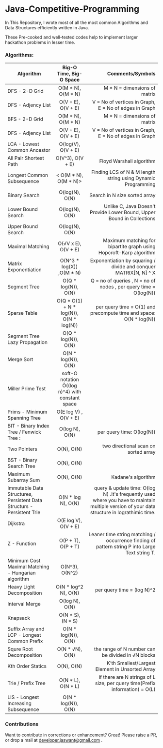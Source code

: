 # Java-Competitive-Programming


In This Repository, I wrote most of all the most common Algorithms and Data Structures efficiently written in Java.

These Pre-cooked and well-tested codes help to implement larger hackathon problems in lesser time.
 
### Algorithms:
| Algorithm        | Big-O Time, Big-O Space           | Comments/Symbols  |
| ------------- |:-------------:| -----:|
| DFS - 2-D Grid | O(M * N), O(M * N) | M * N = dimensions of matrix
| DFS - Adjency List | O(V + E), O(V + E) | V = No of vertices in Graph, E = No of edges in Graph
| BFS - 2-D Grid | O(M * N), O(M * N)|  M * N = dimensions of matrix
| DFS - Adjency List| O(V + E), O(V + E) | V = No of vertices in Graph,  E = No of edges in Graph
| LCA - Lowest Common Ancestor| O(log(V), O(V + E)
| All Pair Shortest Path  |  O(V^3), O(V + E) | Floyd Warshall algorithm
| Longest Common Subsequence | < O(M * N), O(M * N)>| Finding LCS of N & M length string using Dynamic Programming
| Binary Search| O(log(N), O(N) | Search in N size sorted array
| Lower Bound Search | O(log(N), O(N) | Unlike C, Java Doesn't Provide Lower Bound, Upper Bound in Collections
| Upper Bound Search | O(log(N), O(N) | 
| Maximal Matching | O(√V x E), O(V + E) | Maximum matching for bipartite graph using Hopcroft-Karp algorithm 
| Matrix Exponentiation | O(N^3 * log(X)) ,O(M * N)| Exponentiation by squaring / divide and conquer MATRIX[N, N] ^ X
| Segment Tree  | O(Q * log(N)), O(N) | Q = no of queries , N = no of nodes , per query time = O(log(N))
| Sparse Table  | O(Q * O(1) + N * log(N)), O(N * log(N)) | per query time = O(1) and precompute time and space: O(N * log(N))
| Segment Tree Lazy Propagation|  O(Q * log(N)), O(N)
| Merge Sort| O(N * log(N)), O(N) | 
| Miller Prime Test | soft-O notation Õ((log n)^4) with constant space
| Prims - Minimum Spanning Tree | O(E log V) , O(V + E)
| BIT - Binary Index Tree / Fenwick Tree :| O(log N), O(N) |  per query time: O(log(N))
| Two Pointers | O(N), O(N) | two directional scan on sorted array
| BST - Binary Search Tree| O(N), O(N) | 
| Maximum Subarray Sum| O(N), O(N) |  Kadane's algorithm
| Immutable Data Structures, Persistent Data Structurs -  Persistent Trie| O(N * log N), O(N)| query & update time: O(log N) .It's frequently used where you have to maintain multiple version of your data structure in lograthimic time.
| Dijkstra | O(E log V), O(V + E)
| Z - Function | O(P + T), O(P + T) | Leaner time string matching / occurrence finding of pattern string P into Large Text string T.
| Minimum Cost Maximal Matching - Hungarian algorithm | O(N^3), O(N^2)
| Heavy Light Decomposition | O(N * log^2 N), O(N)| per query time = (log N)^2
| Interval Merge| O(log N), O(N)
| Knapsack| O(N * S), (N * S)
| Suffix Array and LCP - Longest Common Prefix| O(N * log(N)), O(N)
| Squre Root Decomposition| O(N * √N), O(N) | the range of N number can be divided in √N blocks
| Kth Order Statics|O(N), O(N) | K’th Smallest/Largest Element in Unsorted Array
| Trie / Prefix Tree| O(N * L), O(N * L)| if there are N strings of L size, per query time(Prefix information) = O(L) 
| LIS - Longest Increasing Subsequence| O(N * log(N)), O(N)

### Contributions

Want to contribute in corrections or enhancement? Great!
Please raise a PR, or drop a mail at developer.jaswant@gmail.com .

